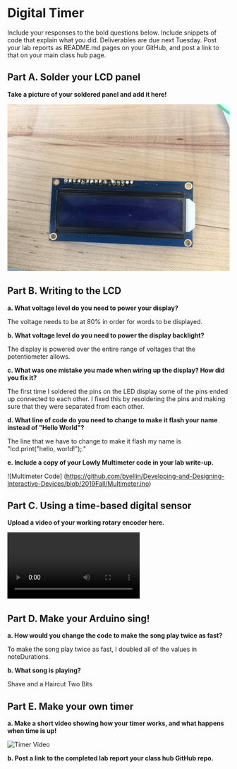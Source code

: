 # Digital Timer
 
Include your responses to the bold questions below. Include snippets of code that explain what you did. Deliverables are due next Tuesday. Post your lab reports as README.md pages on your GitHub, and post a link to that on your main class hub page.

## Part A. Solder your LCD panel

**Take a picture of your soldered panel and add it here!**

![Soldered Panel Image](https://github.com/byellin/Developing-and-Designing-Interactive-Devices/blob/2019Fall/Part%20A%20Image.JPG)

## Part B. Writing to the LCD
 
**a. What voltage level do you need to power your display?**

 The voltage needs to be at 80% in order for words to be displayed. 

**b. What voltage level do you need to power the display backlight?**

The display is powered over the entire range of voltages that the potentiometer allows. 

**c. What was one mistake you made when wiring up the display? How did you fix it?**

The first time I soldered the pins on the LED display some of the pins ended up connected to each other. I fixed this by resoldering the pins and making sure that they were separated from each other. 

**d. What line of code do you need to change to make it flash your name instead of "Hello World"?**
 
 The line that we have to change to make it flash my name is "lcd.print("hello, world!");."
 
**e. Include a copy of your Lowly Multimeter code in your lab write-up.**

![Multimeter Code] (https://github.com/byellin/Developing-and-Designing-Interactive-Devices/blob/2019Fall/Multimeter.ino)

## Part C. Using a time-based digital sensor

**Upload a video of your working rotary encoder here.**

![Rotary Encoder Video](https://github.com/byellin/Developing-and-Designing-Interactive-Devices/blob/2019Fall/Rotary%20Encoder%20Video.MOV)

## Part D. Make your Arduino sing!

**a. How would you change the code to make the song play twice as fast?**

To make the song play twice as fast, I doubled all of the values in noteDurations. 
 
**b. What song is playing?**

Shave and a Haircut Two Bits

## Part E. Make your own timer

**a. Make a short video showing how your timer works, and what happens when time is up!**

![Timer Video](https://github.com/byellin/Developing-and-Designing-Interactive-Devices)

**b. Post a link to the completed lab report your class hub GitHub repo.**
